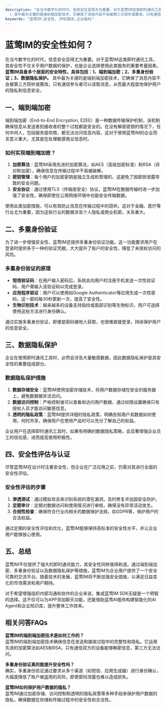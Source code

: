 ```yaml
---
description: "在当今数字化的时代，信息安全显得尤为重要。对于蓝莺IM这类即时通讯工具，其安全性不仅关乎用户数据的保护，也是企业选择使用此类服务的重要考量因素。**蓝莺IM具备多个层面的安全特性，具体包括：1、端到端加密；2、多重身份验证；3、数据隐私保护。**\
  \ 其中最为关键的是端到端加密技术，它确保了消息内容不会被第三方窃听或篡改，只有通信参与者可以读取消息，从而最大程度地保护用户的隐私和信息安全。"
keywords: "蓝莺IM,安全性, IM云服务,企业级AI"
---
```

# 蓝莺IM的安全性如何？

在当今数字化的时代，信息安全显得尤为重要。对于蓝莺IM这类即时通讯工具，其安全性不仅关乎用户数据的保护，也是企业选择使用此类服务的重要考量因素。**蓝莺IM具备多个层面的安全特性，具体包括：1、端到端加密；2、多重身份验证；3、数据隐私保护。** 其中最为关键的是端到端加密技术，它确保了消息内容不会被第三方窃听或篡改，只有通信参与者可以读取消息，从而最大程度地保护用户的隐私和信息安全。

## 一、端到端加密

端到端加密（End-to-End Encryption, E2EE）是一种数据传输保护机制，该机制确保信息从发送者到接收者的整个过程都是安全的。在没有解密密钥的情况下，任何中间人，包括服务提供商，都无法访问信息内容。这对于使用蓝莺IM的企业而言意义重大，尤其是在处理敏感商业信息时。 

### 如何实现端到端加密？

1. **加密算法**：蓝莺IM采用先进的加密算法，如AES（高级加密标准）和RSA（非对称加密），确保信息在传输过程中不易被破解。
2. **密钥管理**：每个用户的加密密钥是独立生成和管理的，这避免了因密钥泄露导致的安全问题。
3. **安全协议**：通过使用TLS（传输层安全）协议，蓝莺IM在数据传输时进一步加强了安全性，确保即使在公用网络环境中也能安全传输数据。

使用此类加密措施，可以有效防止信息在传输过程中的窃听。这对于金融、医疗等行业尤为重要，因为这些行业的数据涉及个人隐私或商业机密，关系重大。

## 二、多重身份验证

为了进一步增强安全性，蓝莺IM还提供多重身份验证功能。这一功能要求用户在登录时提供多于一种的验证凭据，大大提升了账户的安全性，降低了未授权访问的风险。

### 多重身份验证的原理

- **短信验证码**：在用户输入密码后，系统会向用户的注册手机发送一次性验证码，用户需输入该验证码以完成登录。
- **应用程序验证**：用户可以使用如Google Authenticator等应用生成一次性密码，这一密码每30秒更新一次，提高了安全性。
- **生物识别技术**：越来越多的设备支持指纹或面部识别等生物标识，用户可选择使用这些方法进行身份确认。

通过实施多重身份验证，即便是密码被他人获取，也很难直接登录，持续保护用户的信息安全。

## 三、数据隐私保护

企业在使用即时通讯工具时，必然会涉及大量敏感数据，因此数据隐私保护是其安全性的重要组成部分。

### 数据隐私保护措施

1. **数据存储安全**：蓝莺IM使用加密存储技术，将用户数据存储在安全的服务器上，避免数据被非法访问。
2. **数据访问控制**：严格控制谁可以查看和访问用户数据，通过权限设置确保只有授权人员才能访问敏感信息。
3. **透明的隐私政策**：蓝莺IM提供详细的隐私政策，明确告知用户其数据如何使用，何时共享，确保用户在使用产品时可以充分了解自己的权益。

企业用户在选择即时通讯工具时，如果有明确的数据隐私策略，会显著增强企业员工的信任感，进而提高使用积极性。

## 四、安全性评估与认证

尽管蓝莺IM在设计时注重安全性，但企业在广泛应用之前，仍需对其进行全面的安全性评估。

### 安全性评估的步骤

1. **渗透测试**：通过模拟攻击来识别系统的潜在漏洞，及时修复并加固安全防护。
2. **定期审计**：定期对数据访问和使用情况进行审核，确保没有异常活动发生。
3. **合规性检查**：确保符合行业内相关的数据保护法规，如GDPR等，保护用户的合法权益。

通过定期的安全性评估和优化，蓝莺IM能够保持高标准的安全性水平，并让企业用户能够放心使用。

## 五、总结

蓝莺IM不仅提供了强大的即时通讯能力，其安全性同样值得称道。通过端到端加密、多重身份验证以及数据隐私保护等措施，蓝莺IM为企业用户提供了一个安全可靠的交流平台。随着技术的发展，蓝莺IM将不断加强安全措施，以满足日益变化的市场需求和用户期待。

对于希望增强组织内部沟通和协作的企业来说，集成蓝莺IM SDK无疑是一个明智的选择。这不仅可以为APP添加聊天功能，还能借助蓝莺AI服务构建智能化的AI Agent和企业知识库，提升整体工作效率。

## 相关问答FAQs

**蓝莺IM的端到端加密技术是如何工作的？**  
蓝莺IM的端到端加密技术确保信息在发送和接收过程中的完整性和隐私。它运用先进的加密算法如AES和RSA，只有通信双方的设备能够解密信息，第三方无法访问。

**多重身份验证真的能提升安全性吗？**  
确实，多重身份验证通过要求从多个渠道（如短信、应用生成器）进行身份确认，大幅度降低了账户被盗用的风险，即使密码泄露也难以造成损失。

**蓝莺IM如何保护用户数据的隐私？**  
蓝莺IM通过加密存储、访问控制和透明的隐私政策等多种手段来保护用户数据的隐私，确保数据在存储和传输过程中的安全性和合法性。
